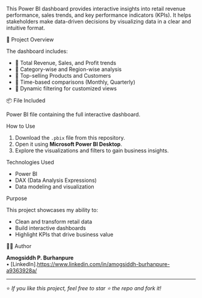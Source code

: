 
This Power BI dashboard provides interactive insights into retail revenue performance, sales trends, and key performance indicators (KPIs). It helps stakeholders make data-driven decisions by visualizing data in a clear and intuitive format.

 📁 Project Overview

The dashboard includes:
- 📌 Total Revenue, Sales, and Profit trends
- 📌 Category-wise and Region-wise analysis
- 📌 Top-selling Products and Customers
- 📌 Time-based comparisons (Monthly, Quarterly)
- 📌 Dynamic filtering for customized views

📦 File Included

 Power BI file containing the full interactive dashboard.



  
 How to Use

1. Download the `.pbix` file from this repository.
2. Open it using **Microsoft Power BI Desktop**.
3. Explore the visualizations and filters to gain business insights.

 Technologies Used

- Power BI
- DAX (Data Analysis Expressions)
- Data modeling and visualization

 Purpose

This project showcases my ability to:
- Clean and transform retail data
- Build interactive dashboards
- Highlight KPIs that drive business value

 🧑‍💻 Author

**Amogsiddh P. Burhanpure**  
 • [LinkedIn].https://www.linkedin.com/in/amogsiddh-burhanpure-a9363928a/

---

⭐ *If you like this project, feel free to star ⭐ the repo and fork it!*

